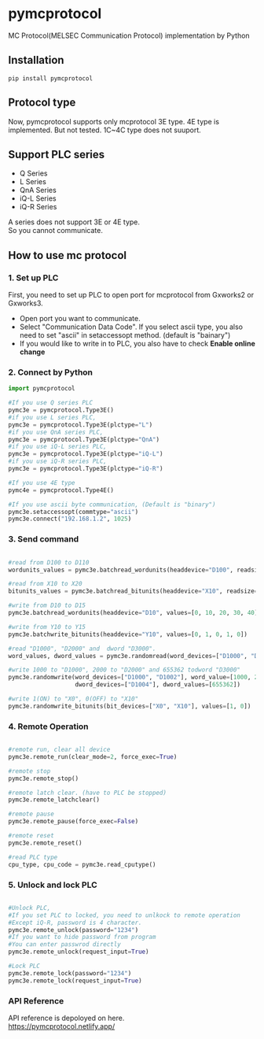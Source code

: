 # pymcprotocol
MC Protocol(MELSEC Communication Protocol) implementation by Python

## Installation 
```console 
pip install pymcprotocol
```

## Protocol type
Now, pymcprotocol supports only mcprotocol 3E type.
4E type is implemented. But not tested.
1C~4C type does not suuport.

## Support PLC series
- Q Series
- L Series
- QnA Series
- iQ-L Series
- iQ-R Series

A series does not support 3E or 4E type.  
So you cannot communicate. 

## How to use mc protocol
### 1. Set up PLC
First, you need to set up PLC to open port for mcprotocol from Gxworks2 or Gxworks3.  
- Open port you want to communicate.  
- Select "Communication Data Code". If you select ascii type, you also need to set "ascii" in setaccessopt method. (default is "bainary")
- If you would like to write in to PLC, you also have to check __Enable online change__

### 2. Connect by Python
```python
import pymcprotocol

#If you use Q series PLC
pymc3e = pymcprotocol.Type3E()
#if you use L series PLC,
pymc3e = pymcprotocol.Type3E(plctype="L")
#if you use QnA series PLC,
pymc3e = pymcprotocol.Type3E(plctype="QnA")
#if you use iQ-L series PLC,
pymc3e = pymcprotocol.Type3E(plctype="iQ-L")
#if you use iQ-R series PLC,
pymc3e = pymcprotocol.Type3E(plctype="iQ-R")

#If you use 4E type
pymc4e = pymcprotocol.Type4E()

#If you use ascii byte communication, (Default is "binary")
pymc3e.setaccessopt(commtype="ascii")
pymc3e.connect("192.168.1.2", 1025)

```

### 3. Send command
```python

#read from D100 to D110
wordunits_values = pymc3e.batchread_wordunits(headdevice="D100", readsize=10)

#read from X10 to X20
bitunits_values = pymc3e.batchread_bitunits(headdevice="X10", readsize=10)

#write from D10 to D15
pymc3e.batchread_wordunits(headdevice="D10", values=[0, 10, 20, 30, 40])

#write from Y10 to Y15
pymc3e.batchwrite_bitunits(headdevice="Y10", values=[0, 1, 0, 1, 0])

#read "D1000", "D2000" and  dword "D3000".
word_values, dword_values = pymc3e.randomread(word_devices=["D1000", "D2000"], dword_devices=["D3000"])

#write 1000 to "D1000", 2000 to "D2000" and 655362 todword "D3000"
pymc3e.randomwrite(word_devices=["D1000", "D1002"], word_value=[1000, 2000], 
                   dword_devices=["D1004"], dword_values=[655362])

#write 1(ON) to "X0", 0(OFF) to "X10"
pymc3e.randomwrite_bitunits(bit_devices=["X0", "X10"], values=[1, 0])

```

### 4. Remote Operation
```python

#remote run, clear all device
pymc3e.remote_run(clear_mode=2, force_exec=True)

#remote stop
pymc3e.remote_stop()

#remote latch clear. (have to PLC be stopped)
pymc3e.remote_latchclear()

#remote pause
pymc3e.remote_pause(force_exec=False)

#remote reset
pymc3e.remote_reset()

#read PLC type
cpu_type, cpu_code = pymc3e.read_cputype()

```


### 5.  Unlock and lock PLC
```python

#Unlock PLC,
#If you set PLC to locked, you need to unlkock to remote operation
#Except iQ-R, password is 4 character.
pymc3e.remote_unlock(password="1234")
#If you want to hide password from program
#You can enter passwrod directly
pymc3e.remote_unlock(request_input=True)

#Lock PLC
pymc3e.remote_lock(password="1234")
pymc3e.remote_lock(request_input=True)
```


### API Reference
API reference is depoloyed on here.  
https://pymcprotocol.netlify.app/